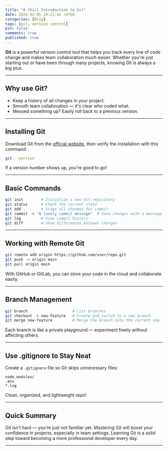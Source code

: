 ```yaml
---
title: "A Chill Introduction to Git"
date: 2024-02-05 20:21:42 +0700
categories: [Blog]
tags: [git, version control]
pin: false
comments: true
published: true
---
```


**Git** is a powerful version control tool that helps you track every line of code change and makes team collaboration much easier.
Whether you're just starting out or have been through many projects, knowing Git is always a big plus.

---

## Why use Git?

* Keep a history of all changes in your project.
* Smooth team collaboration — it's clear who coded what.
* Messed something up? Easily roll back to a previous version.

---

## Installing Git

Download Git from the [official website](https://git-scm.com/downloads), then verify the installation with this command:

```bash
git --version
```

If a version number shows up, you're good to go!

---

## Basic Commands

```bash
git init        # Initialize a new Git repository
git status      # Check the current state
git add .       # Stage all changes for commit
git commit -m "A lovely commit message"  # Save changes with a message
git log         # View commit history
git diff        # Show differences between changes
```

---

## Working with Remote Git

```bash
git remote add origin https://github.com/user/repo.git
git push -u origin main
git pull origin main
```

With GitHub or GitLab, you can store your code in the cloud and collaborate easily.

---

## Branch Management

```bash
git branch                    # List branches
git checkout -b new-feature   # Create and switch to a new branch
git merge new-feature         # Merge the branch into the current one
```

Each branch is like a private playground — experiment freely without affecting others.

---

## Use .gitignore to Stay Neat

Create a `.gitignore` file so Git skips unnecessary files:

```text
node_modules/
.env
*.log
```

Clean, organized, and lightweight repo!

---

## Quick Summary

Git isn’t hard — you’re just not familiar yet.
Mastering Git will boost your confidence in projects, especially in team settings.
Learning Git is a solid step toward becoming a more professional developer every day.

---
